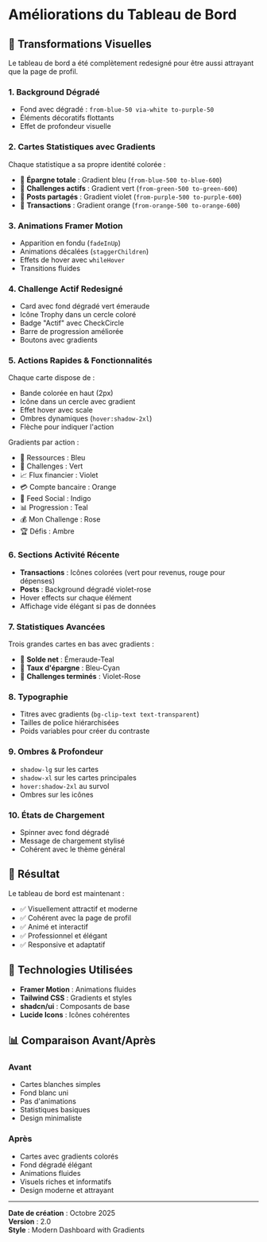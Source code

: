 # Améliorations du Tableau de Bord

## 🎨 Transformations Visuelles

Le tableau de bord a été complètement redesigné pour être aussi attrayant que la page de profil.

### 1. **Background Dégradé**
- Fond avec dégradé : `from-blue-50 via-white to-purple-50`
- Éléments décoratifs flottants
- Effet de profondeur visuelle

### 2. **Cartes Statistiques avec Gradients**
Chaque statistique a sa propre identité colorée :
- 💙 **Épargne totale** : Gradient bleu (`from-blue-500 to-blue-600`)
- 💚 **Challenges actifs** : Gradient vert (`from-green-500 to-green-600`)
- 💜 **Posts partagés** : Gradient violet (`from-purple-500 to-purple-600`)
- 🧡 **Transactions** : Gradient orange (`from-orange-500 to-orange-600`)

### 3. **Animations Framer Motion**
- Apparition en fondu (`fadeInUp`)
- Animations décalées (`staggerChildren`)
- Effets de hover avec `whileHover`
- Transitions fluides

### 4. **Challenge Actif Redesigné**
- Card avec fond dégradé vert émeraude
- Icône Trophy dans un cercle coloré
- Badge "Actif" avec CheckCircle
- Barre de progression améliorée
- Boutons avec gradients

### 5. **Actions Rapides & Fonctionnalités**
Chaque carte dispose de :
- Bande colorée en haut (2px)
- Icône dans un cercle avec gradient
- Effet hover avec scale
- Ombres dynamiques (`hover:shadow-2xl`)
- Flèche pour indiquer l'action

Gradients par action :
- 📘 Ressources : Bleu
- 🎯 Challenges : Vert
- 📈 Flux financier : Violet
- 💳 Compte bancaire : Orange
- 💬 Feed Social : Indigo
- 📊 Progression : Teal
- 💰 Mon Challenge : Rose
- 🏆 Défis : Ambre

### 6. **Sections Activité Récente**
- **Transactions** : Icônes colorées (vert pour revenus, rouge pour dépenses)
- **Posts** : Background dégradé violet-rose
- Hover effects sur chaque élément
- Affichage vide élégant si pas de données

### 7. **Statistiques Avancées**
Trois grandes cartes en bas avec gradients :
- 🌟 **Solde net** : Émeraude-Teal
- 🔵 **Taux d'épargne** : Bleu-Cyan
- 💎 **Challenges terminés** : Violet-Rose

### 8. **Typographie**
- Titres avec gradients (`bg-clip-text text-transparent`)
- Tailles de police hiérarchisées
- Poids variables pour créer du contraste

### 9. **Ombres & Profondeur**
- `shadow-lg` sur les cartes
- `shadow-xl` sur les cartes principales
- `hover:shadow-2xl` au survol
- Ombres sur les icônes

### 10. **États de Chargement**
- Spinner avec fond dégradé
- Message de chargement stylisé
- Cohérent avec le thème général

## 🎯 Résultat

Le tableau de bord est maintenant :
- ✅ Visuellement attractif et moderne
- ✅ Cohérent avec la page de profil
- ✅ Animé et interactif
- ✅ Professionnel et élégant
- ✅ Responsive et adaptatif

## 🚀 Technologies Utilisées

- **Framer Motion** : Animations fluides
- **Tailwind CSS** : Gradients et styles
- **shadcn/ui** : Composants de base
- **Lucide Icons** : Icônes cohérentes

## 📊 Comparaison Avant/Après

### Avant
- Cartes blanches simples
- Fond blanc uni
- Pas d'animations
- Statistiques basiques
- Design minimaliste

### Après
- Cartes avec gradients colorés
- Fond dégradé élégant
- Animations fluides
- Visuels riches et informatifs
- Design moderne et attrayant

---

**Date de création** : Octobre 2025  
**Version** : 2.0  
**Style** : Modern Dashboard with Gradients

